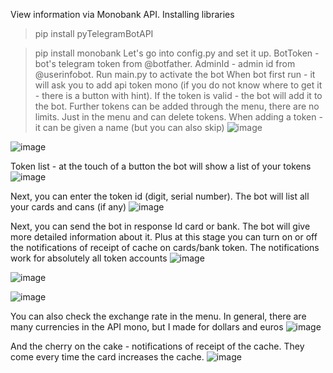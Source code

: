 View information via Monobank API. Installing libraries 
>pip install pyTelegramBotAPI

>pip install monobank
Let's go into config.py and set it up. BotToken - bot's telegram token from @botfather. AdminId - admin id from @userinfobot. Run main.py to activate the bot
When bot first run - it will ask you to add api token mono (if you do not know where to get it - there is a button with hint). If the token is valid - the bot will add it to the bot. Further tokens can be added through the menu, there are no limits. Just in the menu and can delete tokens. When adding a token - it can be given a name (but you can also skip)
![image](https://user-images.githubusercontent.com/76819313/207296420-a0ce6886-1da5-4e7b-8998-e83a89665097.png)

![image](https://user-images.githubusercontent.com/76819313/207296409-1a845675-62ad-4da0-9312-9e2e60502f6b.png)

Token list - at the touch of a button the bot will show a list of your tokens
![image](https://user-images.githubusercontent.com/76819313/207296516-7c6d2b18-f5d1-4772-a2cc-3cdda26c6def.png)

Next, you can enter the token id (digit, serial number). The bot will list all your cards and cans (if any)
![image](https://user-images.githubusercontent.com/76819313/207296612-4809bcff-50a8-47f2-a99d-a5bc53b8ca6d.png)

Next, you can send the bot in response Id card or bank. The bot will give more detailed information about it. Plus at this stage you can turn on or off the notifications of receipt of cache on cards/bank token. The notifications work for absolutely all token accounts
![image](https://user-images.githubusercontent.com/76819313/207296656-be719dac-9439-4c94-997b-694304b978f0.png)

![image](https://user-images.githubusercontent.com/76819313/207296676-7d110e20-8d6e-4a73-98c2-c4070b66c049.png)

![image](https://user-images.githubusercontent.com/76819313/207296694-20f75003-d459-4144-899f-1d64a702f4f5.png)

You can also check the exchange rate in the menu. In general, there are many currencies in the API mono, but I made for dollars and euros
![image](https://user-images.githubusercontent.com/76819313/207297055-d6d88126-7724-4725-923d-1691ed0c2e0e.png)

And the cherry on the cake - notifications of receipt of the cache. They come every time the card increases the cache.
![image](https://user-images.githubusercontent.com/76819313/207297094-9242ca0a-1246-4ecc-b60f-50f41c1ed085.png)
